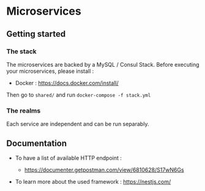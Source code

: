 # Microservices

## Getting started

### The stack
The microservices are backed by a MySQL / Consul Stack.
Before executing your microservices, please install :
 - Docker : https://docs.docker.com/install/
 
Then go to `shared/` and run `docker-compose -f stack.yml`

### The realms
Each service are independent and can be run separably.


## Documentation
- To have a list of available HTTP endpoint :
    - https://documenter.getpostman.com/view/6810628/S17wN6Gs
    
- To learn more about the used framework : https://nestjs.com/

